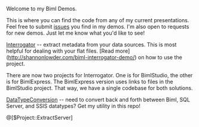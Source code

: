 Welcome to my Biml Demos.

This is where you can find the code from any of my current presentations. Feel free to submit [issues](https://github.com/shannonlowder/Biml/issues) you find in my demos.  I'm also open to requests for new demos.  Just let me know what you'd like to see!

[Interrogator](http://shannonlowder.com/biml-interrogator-demo/) -- extract metadata from your data sources. This is most helpful for dealing with your flat files.  [Read more] (http://shannonlowder.com/biml-interrogator-demo/) on how to use the project.

There are now two projects for Interrogator. One is for BimlStudio, the other is for BimlExpress.  The BimlExpress version uses links to files in the BimlStudio project.  That way, we have a single codebase for both solutions.

[DataTypeConversion](http://toyboxcreations.net/datatype-conversion-utility-for-biml/) -- need to convert back and forth between Biml, SQL Server, and SSIS datatypes?  Get my utility in this repo!


@[$Project::ExtractServer]